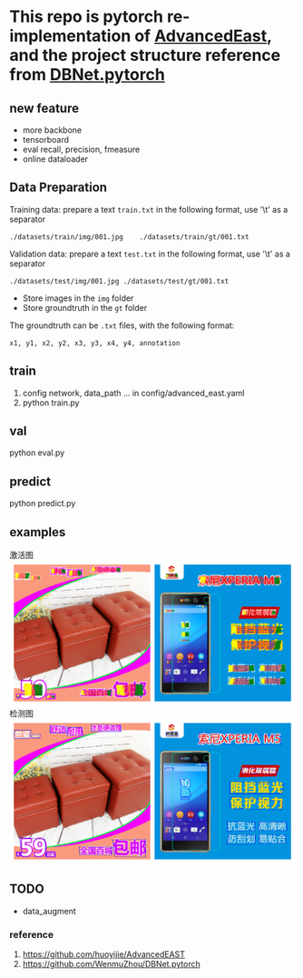 # This repo is pytorch re-implementation of [AdvancedEast](https://github.com/huoyijie/AdvancedEAST), and the project structure reference from [DBNet.pytorch](https://github.com/WenmuZhou/DBNet.pytorch)

## new feature

* more backbone
* tensorboard
* eval recall, precision, fmeasure
* online dataloader

## Data Preparation

Training data: prepare a text `train.txt` in the following format, use '\t' as a separator
```
./datasets/train/img/001.jpg	./datasets/train/gt/001.txt
```

Validation data: prepare a text `test.txt` in the following format, use '\t' as a separator
```
./datasets/test/img/001.jpg	./datasets/test/gt/001.txt
```
- Store images in the `img` folder
- Store groundtruth in the `gt` folder

The groundtruth can be `.txt` files, with the following format:
```
x1, y1, x2, y2, x3, y3, x4, y4, annotation
```
## train

1. config network, data_path ...  in config/advanced_east.yaml
2. python train.py

## val

python eval.py

## predict

python predict.py

## examples

激活图
![examples](examples/activation.png)
检测图
![examples](examples/prediction.png)


## TODO

* data_augment


### reference
1. https://github.com/huoyijie/AdvancedEAST
2. https://github.com/WenmuZhou/DBNet.pytorch